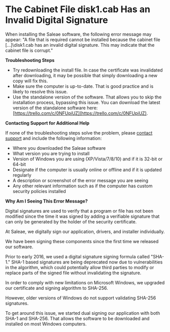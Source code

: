 # The Cabinet File disk1.cab Has an Invalid Digital Signature

When installing the Saleae software, the following error message may appear: "A file that is required cannot be installed because the cabinet file \[...\]\disk1.cab has an invalid digital signature. This may indicate that the cabinet file is corrupt."

**Troubleshooting Steps**

* Try redownloading the install file. In case the certificate was invalidated after downloading, it may be possible that simply downloading a new copy will fix this.
* Make sure the computer is up-to-date. That is good practice and is likely to resolve this issue.
* Use the standalone version of the software. That allows you to skip the installation process, bypassing this issue. You can download the latest version of the standalone software here: [https://trello.com/c/0NFUpiUZ](https://trello.com/c/0NFUpiUZ).

**Contacting Support for Additional Help**

If none of the troubleshooting steps solve the problem, please [contact support](https://support.saleae.com/hc/en-us/requests/new) and include the following information:

* Where you downloaded the Saleae software
* What version you are trying to install
* Version of Windows you are using \(XP/Vista/7/8/10\) and if it is 32-bit or 64-bit
* Designate if the computer is usually online or offline and if it is updated regularly
* A description or screenshot of the error message you are seeing
* Any other relevant information such as if the computer has custom security policies installed

**Why Am I Seeing This Error Message?**

Digital signatures are used to verify that a program or file has not been modified since the time it was signed by adding a verifiable signature that can only be generated by the holder of the security certificate.

At Saleae, we digitally sign our application, drivers, and installer individually.

We have been signing these components since the first time we released our software.

Prior to early 2016, we used a digital signature signing formula called "SHA-1." SHA-1 based signatures are being deprecated now due to vulnerabilities in the algorithm, which could potentially allow third parties to modify or replace parts of the signed file without invalidating the signature.

In order to comply with new limitations on Microsoft Windows, we upgraded our certificate and signing algorithm to SHA-256.

However, older versions of Windows do not support validating SHA-256 signatures.

To get around this issue, we started dual signing our application with both SHA-1 and SHA-256. That allows the software to be downloaded and installed on most Windows computers.

